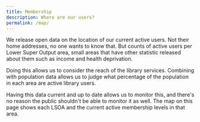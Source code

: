 ```yaml
---
title: Membership
description: Where are our users?
permalink: /map/
---
```


We release open data on the location of our current active users. Not their home addresses, no one wants to know that. But counts of active users per Lower Super Output area, small areas that have other statistic released about them such as income and health deprivation.

Doing this allows us to consider the reach of the library services. Combining with population data allows us to judge what percentage of the population in each area are active library users.

Having this data current and up to date allows us to monitor this, and there's no reason the public shouldn't be able to monitor it as well. The map on this page shows each LSOA and the current active membership levels in that area.